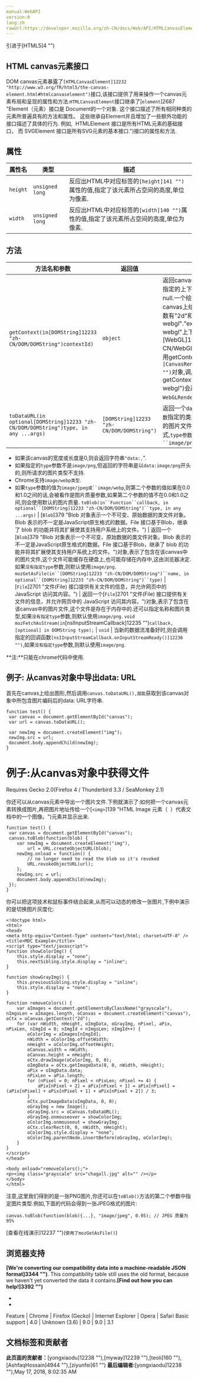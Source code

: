 ```yaml
---
manual:WebAPI
version:0
lang:zh
rawUrl:https://developer.mozilla.org/zh-CN/docs/Web/API/HTMLCanvasElement
---
```






引进于[HTML5]4 "")



## HTML canvas元素接口<a name="HTML_canvas元素接口"></a>


DOM canvas元素暴露了`[HTMLCanvasElement]12232 "http://www.w3.org/TR/html5/the-canvas-element.html#htmlcanvaselement")`接口,该接口提供了用来操作一个canvas元素布局和呈现的属性和方法.`HTMLCanvasElement`接口继承了[`element`]2687 "Element（元素）接口是 Document的一个对象. 这个接口描述了所有相同种类的元素所普遍具有的方法和属性。 这些继承自Element并且增加了一些额外功能的接口描述了具体的行为. 例如,  HTMLElement 接口是所有HTML元素的基础接口， 而 SVGElement 接口是所有SVG元素的基本接口.")接口的属性和方法.


## 属性<a name="属性"></a>
属性名 | 类型 | 描述 
 ---  |  ---  |  ---  | 
`height` | `unsigned long` | 反应出HTML中对应标签的`[height]141 "")`属性的值,指定了该元素所占空间的高度,单位为像素. 
`width` | `unsigned long` | 反应出HTML中对应标签的`[width]140 "")`属性的值,指定了该元素所占空间的高度,单位为像素. 


## 方法<a name="方法"></a>
方法名和参数 | 返回值 | 描述 
 ---  |  ---  |  ---  | 
`getContext(in[DOMString]12233 "zh-CN/DOM/DOMString")contextId)` | `object` | 返回canvas的绘制上下文,如果指定的上下文ID不支持,则返回null.一个绘制上下文可以让你在canvas上绘图.目前可接受的参数有&quot;2d&quot;和&quot;experimental-webgl&quot;.&quot;experimental-webgl&quot;上下文只在那些实现了[WebGL]12234 "zh-CN/WebGL")的浏览器上可用.调用getContext(&quot;2d&quot;)会返回一个`[CanvasRenderingContext2D]12 "")`对象,调用getContext(&quot;experimental-webgl&quot;)会返回一个`WebGLRenderingContext`对象. 
`toDataURL(in optional[DOMString]12233 "zh-CN/DOM/DOMString")type, in any ...args)` | `[DOMString]12233 "zh-CN/DOM/DOMString")` | 返回一个`data:`URL,根据`type参数`指定的类型将包含在canvas中的图片文件编码成字符串形式,`type参数的默认值为``image/png`.


* 如果该canvas的宽度或长度是0,则会返回字符串`"data:,`&quot;.
* 如果指定的`type`参数不是`image/png`,但返回的字符串是以`data:image/png`开头的,则所请求的图片类型不支持.
* Chrome支持`image/webp类型`.
* 如果`type`参数的值为`image/jpeg或``image/webp`,则第二个参数的值如果在0.0和1.0之间的话,会被看作是图片质量参数,如果第二个参数的值不在0.0和1.0之间,则会使用默认的图片质量. 
`toBlob(in``Function``callback, in optional``[DOMString]12233 "zh-CN/DOM/DOMString")``type, in any ...args)` | [`Blob`]379 "Blob 对象表示一个不可变、原始数据的类文件对象。Blob 表示的不一定是JavaScript原生格式的数据。File 接口基于Blob，继承了 blob 的功能并将其扩展使其支持用户系统上的文件。") | 返回一个[`Blob`]379 "Blob 对象表示一个不可变、原始数据的类文件对象。Blob 表示的不一定是JavaScript原生格式的数据。File 接口基于Blob，继承了 blob 的功能并将其扩展使其支持用户系统上的文件。")对象,表示了包含在该canvas中的图片文件,这个文件可能缓存在硬盘上,也可能存储在内存中,这由浏览器决定.如果`没有指定type`参数,则默认使用`image/png`. 
`mozGetAsFile(in``[DOMString]12233 "zh-CN/DOM/DOMString")``name, in optional``[DOMString]12233 "zh-CN/DOM/DOMString")``type)`<i></i> | [`File`]2701 "文件(File) 接口提供有关文件的信息，并允许网页中的 JavaScript 访问其内容。") | 返回一个[`File`]2701 "文件(File) 接口提供有关文件的信息，并允许网页中的 JavaScript 访问其内容。")对象,表示了包含在该canvas中的图片文件,这个文件是存在于内存中的.还可以指定名称和图片类型,如果`没有指定type`参数,则默认使用`image/png`. 
`void mozFetchAsStream(in`[nsIInputStreamCallback]12235 "")`callback, [optional] in DOMString type);`<i></i> | `void` | 当新的数据流准备好时,则会调用指定的回调函数`[nsIInputStreamCallback.onInputStreamReady()]12236 "")`,如果`没有指定type`参数,则默认使用`image/png`.

**注:**只能在chrome代码中使用. 


## 例子: 从canvas对象中导出data: URL<a name="例子_从canvas对象中导出data_URL"></a>


首先在canvas上绘出图形,然后调用`canvas.toDataURL(),就能`获取到该canvas对象中所包含图片编码后的data: URL字符串.


```
function test() {
 var canvas = document.getElementById("canvas");
 var url = canvas.toDataURL();
 
 var newImg = document.createElement("img");
 newImg.src = url;
 document.body.appendChild(newImg);
}
```

# 例子:从canvas对象中获得文件<a name="例子从canvas对象中获得文件"></a>
Requires Gecko 2.0(Firefox 4 / Thunderbird 3.3 / SeaMonkey 2.1)


你还可以从canvas元素中导出一个图片文件.下例就演示了:如何把一个canvas元素转换成图片,再把图片地址传给一个[`<img>`]139 "HTML Image 元素（ <img> ）代表文档中的一个图像。")元素并显示出来.


```
function test() {
 var canvas = document.getElementById("canvas");
 canvas.toBlob(function(blob) {
    var newImg = document.createElement("img"),
        url = URL.createObjectURL(blob);
    newImg.onload = function() {
        // no longer need to read the blob so it's revoked
        URL.revokeObjectURL(url);
    };
    newImg.src = url;
    document.body.appendChild(newImg);
 });
}
```


你可以把这项技术和鼠标事件结合起来,从而可以动态的修改一张图片,下例中演示的是切换图片灰度化:


```
<!doctype html>
<html>
<head>
<meta http-equiv="Content-Type" content="text/html; charset=UTF-8" />
<title>MDC Example</title>
<script type="text/javascript">
function showColorImg() {
    this.style.display = "none";
    this.nextSibling.style.display = "inline";
}

function showGrayImg() {
    this.previousSibling.style.display = "inline";
    this.style.display = "none";
}

function removeColors() {
    var aImages = document.getElementsByClassName("grayscale"), nImgsLen = aImages.length, oCanvas = document.createElement("canvas"), oCtx = oCanvas.getContext("2d");
    for (var nWidth, nHeight, oImgData, oGrayImg, nPixel, aPix, nPixLen, nImgId = 0; nImgId < nImgsLen; nImgId++) {
        oColorImg = aImages[nImgId];
        nWidth = oColorImg.offsetWidth;
        nHeight = oColorImg.offsetHeight;
        oCanvas.width = nWidth;
        oCanvas.height = nHeight;
        oCtx.drawImage(oColorImg, 0, 0);
        oImgData = oCtx.getImageData(0, 0, nWidth, nHeight);
        aPix = oImgData.data;
        nPixLen = aPix.length;
        for (nPixel = 0; nPixel < nPixLen; nPixel += 4) {
            aPix[nPixel + 2] = aPix[nPixel + 1] = aPix[nPixel] = (aPix[nPixel] + aPix[nPixel + 1] + aPix[nPixel + 2]) / 3;
        }
        oCtx.putImageData(oImgData, 0, 0);
        oGrayImg = new Image();
        oGrayImg.src = oCanvas.toDataURL();
        oGrayImg.onmouseover = showColorImg;
        oColorImg.onmouseout = showGrayImg;
        oCtx.clearRect(0, 0, nWidth, nHeight);
        oColorImg.style.display = "none";
        oColorImg.parentNode.insertBefore(oGrayImg, oColorImg);
    }
}
</script>
</head>

<body onload="removeColors();">
<p><img class="grayscale" src="chagall.jpg" alt="" /></p>
</body>
</html>
```


注意,这里我们得到的是一张PNG图片,你还可以在`toBlob()`方法的第二个参数中指定图片类型.例如,下面的代码会得到一张JPEG格式的图片:


```
canvas.toBlob(function(blob){...}, "image/jpeg", 0.95); // JPEG 质量为95%
```


[查看在线演示]12237 "")(`使用了mozGetAsFile()`)


## 浏览器支持<a name="浏览器支持"></a>


**[We&#39;re converting our compatibility data into a machine-readable JSON format]3344 "")**. This compatibility table still uses the old format, because we haven&#39;t yet converted the data it contains.**[Find out how you can help!]3392 "")**


* 
* 
Feature | Chrome | Firefox (Gecko) | Internet Explorer | Opera | Safari 
Basic support | 4.0 | Unknown (3.6) | 9.0 | 9.0 | 3.1 










## 文档标签和贡献者
**此页面的贡献者：**[yongxiaodu]12238 ""),[myway]12239 ""),[teoli]160 ""),[AshfaqHossain]4944 ""),[ziyunfei]61 "")
**最后编辑者:**[yongxiaodu]12238 ""),<time>May 17, 2018, 8:02:35 AM</time>


